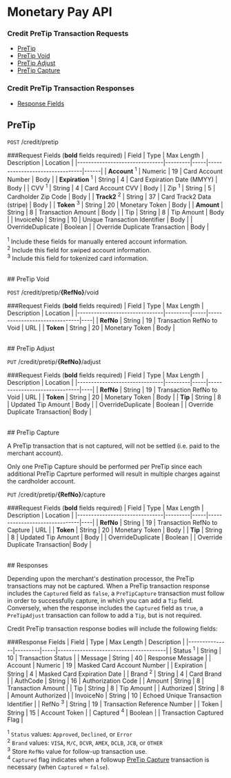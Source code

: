 # Monetary Pay API

### Credit PreTip Transaction Requests
* [PreTip](#pretip)
* [PreTip Void](#pretip-void)
* [PreTip Adjust](#pretip-adjust)
* [PreTip Capture](#pretip-capture)

### Credit PreTip Transaction Responses
* [Response Fields](#response-fields)

## PreTip

`POST` /credit/pretip

###Request Fields (**bold** fields required)
| Field                         | Type    | Max Length  | Description                   | Location |
|-------------------------------|---------|-----|--------------------------------|------|
| **Account** <sup>1</sup>      | Numeric | 19  | Card Account Number            | Body |
| **Expiration** <sup>1</sup>   | String  | 4   | Card Expiration Date (MMYY)    | Body |
| CVV <sup>1</sup>              | String  | 4   | Card Account CVV               | Body |
| Zip <sup>1</sup>              | String  | 5   | Cardholder Zip Code            | Body |
| **Track2** <sup>2</sup>       | String  | 37  | Card Track2 Data (stripe)      | Body |
| **Token** <sup>3</sup>        | String  | 20  | Monetary Token                 | Body |
| **Amount**                    | String  | 8   | Transaction Amount             | Body |
| Tip                           | String  | 8   | Tip Amount                     | Body |
| InvoiceNo                     | String  | 10  | Unique Transaction Identifier  | Body |
| OverrideDuplicate             | Boolean |     | Override Duplicate Transaction | Body |

<sup>1</sup> Include these fields for manually entered account information.<br />
<sup>2</sup> Include this field for swiped account information.<br />
<sup>3</sup> Include this field for tokenized card information.<br />

<br />
## PreTip Void

`POST` /credit/pretip/**{RefNo}**/void

###Request Fields (**bold** fields required)
| Field                         | Type    | Max Length  | Description                   | Location |
|-------------------------------|---------|-----|-------------------------------|----|
| **RefNo**                     | String  | 19  | Transaction RefNo to Void     | URL |
| **Token**                     | String  | 20  | Monetary Token                | Body |

<br />
## PreTip Adjust

`PUT` /credit/pretip/**{RefNo}**/adjust

###Request Fields (**bold** fields required)
| Field                         | Type    | Max Length  | Description                   | Location |
|-------------------------------|---------|-----|-------------------------------|----|
| **RefNo**                     | String  | 19  | Transaction RefNo to Void     | URL  |
| **Token**                     | String  | 20  | Monetary Token                | Body |
| **Tip**                       | String  | 8   | Updated Tip Amount            | Body |
| OverrideDuplicate             | Boolean |     | Override Duplicate Transaction| Body |

<br />
## PreTip Capture

A PreTip transaction that is not captured, will not be settled (i.e. paid to the merchant account).

Only one PreTip Capture should be performed per PreTip since each additional PreTip Caprture performed will result in multiple charges against the cardholder account.

`PUT` /credit/pretip/**{RefNo}**/capture

###Request Fields (**bold** fields required)
| Field                         | Type    | Max Length  | Description                   | Location |
|-------------------------------|---------|-----|-------------------------------|----|
| **RefNo**                     | String  | 19  | Transaction RefNo to Capture  | URL  |
| **Token**                     | String  | 20  | Monetary Token                | Body |
| **Tip**                       | String  | 8   | Updated Tip Amount            | Body |
| OverrideDuplicate             | Boolean |     | Override Duplicate Transaction| Body |

<br />
## Responses

Depending upon the merchant's destination processor, the PreTip transactions may not be captured. When a PreTip transaction response includes the `Captured` field as `false`, a `PreTipCapture` transaction must follow in order to successfully capture, in which you can add a `Tip` field. Conversely, when the response includes the `Captured` field as `true`, a `PreTipAdjust` transaction can follow to add a `Tip`, but is not required.

Credit PreTip transaction response bodies will include the following fields:

###Response Fields
| Field         | Type    | Max Length  | Description                   |
|---------------|---------|-----|---------------------------------------|
| Status <sup>1</sup>        | String  | 10  | Transaction Status       |
| Message       | String  | 40  | Response Message                      |
| Account       | Numeric | 19  | Masked Card Account Number            |
| Expiration    | String  | 4   | Masked Card Expiration Date           |
| Brand <sup>2</sup>         | String  | 4   | Card Brand               |
| AuthCode      | String  | 16  | Authorization Code                    |
| Amount        | String  | 8   | Transaction Amount                    |
| Tip           | String  | 8   | Tip Amount                            |
| Authorized    | String  | 8   | Amount Authorized                     |
| InvoiceNo     | String  | 10  | Echoed Unique Transaction Identifier  |
| RefNo <sup>3</sup>        | String  | 19  | Transaction Reference Number          |
| Token         | String  | 15 | Account Token                          |
| Captured <sup>4</sup>      | Boolean |    | Transaction Captured Flag              |

<sup>1</sup> `Status` values: `Approved`, `Declined`, or `Error`<br />
<sup>2</sup> `Brand` values: `VISA`, `M/C`, `DCVR`, `AMEX`, `DCLB`, `JCB`, or `OTHER`<br />
<sup>3</sup> Store `RefNo` value for follow-up transaction use.<br />
<sup>4</sup> `Captured` flag indicates when a followup [PreTip Capture](#pretip-capture) transaction is necessary (when `Captured` = `false`).
